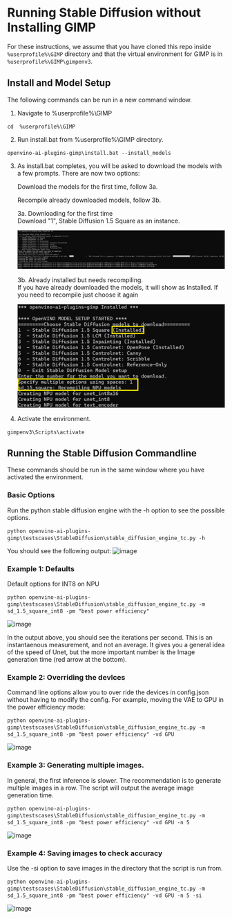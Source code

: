 # Running Stable Diffusion without Installing GIMP
 
For these instructions, we assume that you have cloned this repo inside `%userprofile%\GIMP` directory and that the virtual environment for GIMP is in `%userprofile%\GIMP\gimpenv3`.
## Install and Model Setup

The following commands can be run in a new command window.
1. Navigate to  %userprofile%\GIMP
  ```
  cd  %userprofile%\GIMP
  ```
  
2. Run install.bat from %userprofile%\GIMP directory.  

```
openvino-ai-plugins-gimp\install.bat --install_models
```
3. As install.bat completes, you will be asked to download the models with a few prompts. There are now two options: 

    Download the models for the first time, follow 3a. 

    Recompile already downloaded models, follow 3b. 
    
    3a.  Downloading for the first time <br/>
    Download "1", Stable Diffusion 1.5 Square as an instance.  <br/>

    ![](../../Docs/figs/standalone2.png) 

    3b. Already installed but needs recompiling.  <br/>
    If you have already downloaded the models, it will show as Installed. If you need to recompile just choose it again <br/>

    ![](../../Docs/figs/standalone1.png) 

4. Activate the environment. 
  ```
  gimpenv3\Scripts\activate 
  ```
## Running the Stable Diffusion Commandline

These commands should be run in the same window where you have activated the environment. <br>
### Basic Options
Run the python stable diffusion engine with the -h option to see the possible options.
```
python openvino-ai-plugins-gimp\testscases\StableDiffusion\stable_diffusion_engine_tc.py -h
``` 
You should see the following output:
![image](https://github.com/intel-sandbox/GIMP-ML-OV/assets/22227580/3ebb70d7-9e01-4494-8c55-89fa8f2c27d5)

### Example 1: Defaults 
Default options for INT8 on NPU
```
python openvino-ai-plugins-gimp\testscases\StableDiffusion\stable_diffusion_engine_tc.py -m sd_1.5_square_int8 -pm "best power efficiency"
```
![image](https://github.com/intel-sandbox/GIMP-ML-OV/assets/22227580/72f730e5-775a-43d5-b197-4aa5cc235531)

In the output above, you should see the iterations per second. This is an instantaenous measurement, and not an average. It gives you a general idea of the speed of Unet, but the more important number is the Image generation time (red arrow at the bottom).
 
### Example 2: Overriding the devlces
Command line options allow you to over ride the devices in config.json without having to modify the config. For example, moving the VAE to GPU in the power efficiency mode:
```
python openvino-ai-plugins-gimp\testscases\StableDiffusion\stable_diffusion_engine_tc.py -m sd_1.5_square_int8 -pm "best power efficiency" -vd GPU
```
![image](https://github.com/intel-sandbox/GIMP-ML-OV/assets/22227580/b053f7e7-9403-4c5e-84ff-6a1aa55f1c22)

### Example 3: Generating multiple images.
In general, the first inference is slower. The recommendation is to generate multiple images in a row. The script will output the average image generation time.
```
python openvino-ai-plugins-gimp\testscases\StableDiffusion\stable_diffusion_engine_tc.py -m sd_1.5_square_int8 -pm "best power efficiency" -vd GPU -n 5
```
![image](https://github.com/intel-sandbox/GIMP-ML-OV/assets/22227580/a1128323-c327-4c03-9f10-49676fbda811)

### Example 4: Saving images to check accuracy
Use the -si option to save images in the directory that the script is run from. 
```
python openvino-ai-plugins-gimp\testscases\StableDiffusion\stable_diffusion_engine_tc.py -m sd_1.5_square_int8 -pm "best power efficiency" -vd GPU -n 5 -si
```
![image](https://github.com/intel-sandbox/GIMP-ML-OV/assets/22227580/6ce2140c-2fff-4364-825f-816672acd14e)


